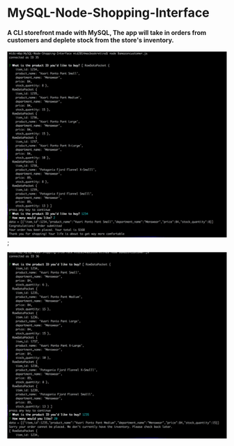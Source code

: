 # MySQL-Node-Shopping-Interface

#### A CLI storefront made with MySQL, The app will take in orders from customers and deplete stock from the store's inventory.

![screenshot1](ScreenShot1.png);

![screenshot2](ScreenShot2.png)
